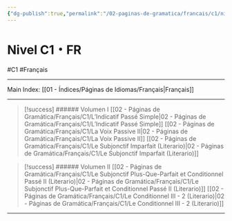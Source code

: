 ```yaml
---
{"dg-publish":true,"permalink":"/02-paginas-de-gramatica/francais/c1/nivel-c1-fr/"}
---
```



# Nivel C1・FR
#C1  #Français
___
Main Index: [[01 - Índices/Páginas de Idiomas/Français\|Français]]
___
> [!success] ###### Volumen I
 [[02 - Páginas de Gramática/Français/C1/L’Indicatif Passé Simple\|02 - Páginas de Gramática/Français/C1/L’Indicatif Passé Simple]]
 [[02 - Páginas de Gramática/Français/C1/La Voix Passive II\|02 - Páginas de Gramática/Français/C1/La Voix Passive II]]
 [[02 - Páginas de Gramática/Français/C1/Le Subjonctif Imparfait (Literario)\|02 - Páginas de Gramática/Français/C1/Le Subjonctif Imparfait (Literario)]]



> [!success] ###### Volumen II
 [[02 - Páginas de Gramática/Français/C1/Le Subjonctif Plus-Que-Parfait et Conditionnel Passé II (Literario)\|02 - Páginas de Gramática/Français/C1/Le Subjonctif Plus-Que-Parfait et Conditionnel Passé II (Literario)]]
 [[02 - Páginas de Gramática/Français/C1/Le Conditionnel III - 2 (Literario)\|02 - Páginas de Gramática/Français/C1/Le Conditionnel III - 2 (Literario)]]




___